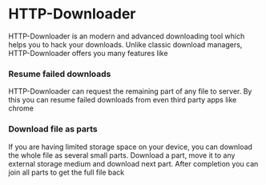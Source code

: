 # HTTP-Downloader

HTTP-Downloader is an modern and advanced downloading tool which helps you to hack your downloads. Unlike classic download managers, HTTP-Downloader offers you many features like

### Resume failed downloads
HTTP-Downloader can request the remaining part of any file to server. By this you can resume failed downloads from even third party apps like chrome

### Download file as parts
If you are having limited storage space on your device, you can download the whole file as several small parts. Download a part, move it to any external storage medium and download next part. After completion you can join all parts to get the full file back
